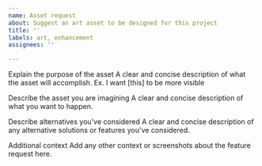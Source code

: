 ```yaml
---
name: Asset request
about: Suggest an art asset to be designed for this project
title: ''
labels: art, enhancement
assignees: ''

---
```


Explain the purpose of the asset
A clear and concise description of what the asset will accomplish. Ex. I want [this] to be more visible

Describe the asset you are imagining
A clear and concise description of what you want to happen.

Describe alternatives you've considered
A clear and concise description of any alternative solutions or features you've considered.

Additional context
Add any other context or screenshots about the feature request here.
